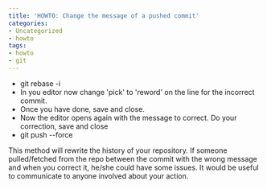```yaml
---
title: 'HOWTO: Change the message of a pushed commit'
categories:
- Uncategorized
- howto
tags:
- howto
- git
---
```

  * git rebase -i 
  * In you editor now change 'pick' to 'reword' on the line for the incorrect commit.
  * Once you have done, save and close.
  * Now the editor opens again with the message to correct. Do your correction, save and close
  * git push --force
  

This method will rewrite the history of your repository. If someone
pulled/fetched from the repo between the commit with the wrong message and
when you correct it, he/she could have some issues. It would be useful to
communicate to anyone involved about your action.

